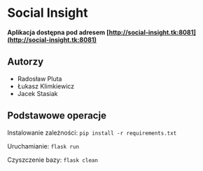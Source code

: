 # Social Insight 

**Aplikacja dostępna pod adresem [http://social-insight.tk:8081](http://social-insight.tk:8081)**

## Autorzy
- Radosław Pluta
- Łukasz Klimkiewicz
- Jacek Stasiak

## Podstawowe operacje
Instalowanie zależności: `pip install -r requirements.txt`

Uruchamianie: `flask run`

Czyszczenie bazy: `flask clean`
